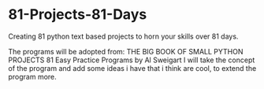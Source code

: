 # 81-Projects-81-Days
Creating 81 python text based projects to horn your skills over 81 days.

The programs will be adopted from:
    THE BIG BOOK OF SMALL PYTHON PROJECTS
        81 Easy Practice Programs
    by Al Sweigart
I will take the concept of the program and add some ideas i have that i think are cool, to extend the program more.
